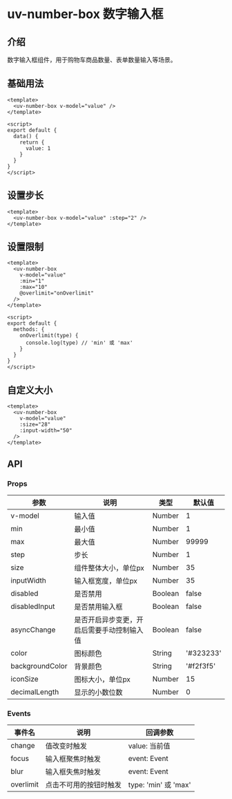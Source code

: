 # uv-number-box 数字输入框

## 介绍

数字输入框组件，用于购物车商品数量、表单数量输入等场景。

## 基础用法

```vue
<template>
  <uv-number-box v-model="value" />
</template>

<script>
export default {
  data() {
    return {
      value: 1
    }
  }
}
</script>
```

## 设置步长

```vue
<template>
  <uv-number-box v-model="value" :step="2" />
</template>
```

## 设置限制

```vue
<template>
  <uv-number-box
    v-model="value"
    :min="1"
    :max="10"
    @overlimit="onOverlimit"
  />
</template>

<script>
export default {
  methods: {
    onOverlimit(type) {
      console.log(type) // 'min' 或 'max'
    }
  }
}
</script>
```

## 自定义大小

```vue
<template>
  <uv-number-box
    v-model="value"
    :size="28"
    :input-width="50"
  />
</template>
```

## API

### Props

| 参数 | 说明 | 类型 | 默认值 |
|------|------|------|--------|
| v-model | 输入值 | Number | 1 |
| min | 最小值 | Number | 1 |
| max | 最大值 | Number | 99999 |
| step | 步长 | Number | 1 |
| size | 组件整体大小，单位px | Number | 35 |
| inputWidth | 输入框宽度，单位px | Number | 35 |
| disabled | 是否禁用 | Boolean | false |
| disabledInput | 是否禁用输入框 | Boolean | false |
| asyncChange | 是否开启异步变更，开启后需要手动控制输入值 | Boolean | false |
| color | 图标颜色 | String | '#323233' |
| backgroundColor | 背景颜色 | String | '#f2f3f5' |
| iconSize | 图标大小，单位px | Number | 15 |
| decimalLength | 显示的小数位数 | Number | 0 |

### Events

| 事件名 | 说明 | 回调参数 |
|--------|------|----------|
| change | 值改变时触发 | value: 当前值 |
| focus | 输入框聚焦时触发 | event: Event |
| blur | 输入框失焦时触发 | event: Event |
| overlimit | 点击不可用的按钮时触发 | type: 'min' 或 'max' | 